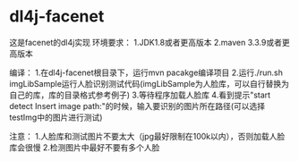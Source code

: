 # dl4j-facenet
这是facenet的dl4j实现
环境要求：
1.JDK1.8或者更高版本
2.maven 3.3.9或者更高版本

编译：
1.在dl4j-facenet根目录下，运行mvn pacakge编译项目
2.运行./run.sh imgLibSample运行人脸识别测试代码(imgLibSample为人脸库，可以自行替换为自己的库，库的目录格式参考例子)
3.等待程序加载人脸库
4.看到提示"start detect  Insert image path:"的时候，输入要识别的图片所在路径(可以选择testImg中的图片进行测试)

注意：
1.人脸库和测试图片不要太大（jpg最好限制在100k以内），否则加载人脸库会很慢
2.检测图片中最好不要有多个人脸
